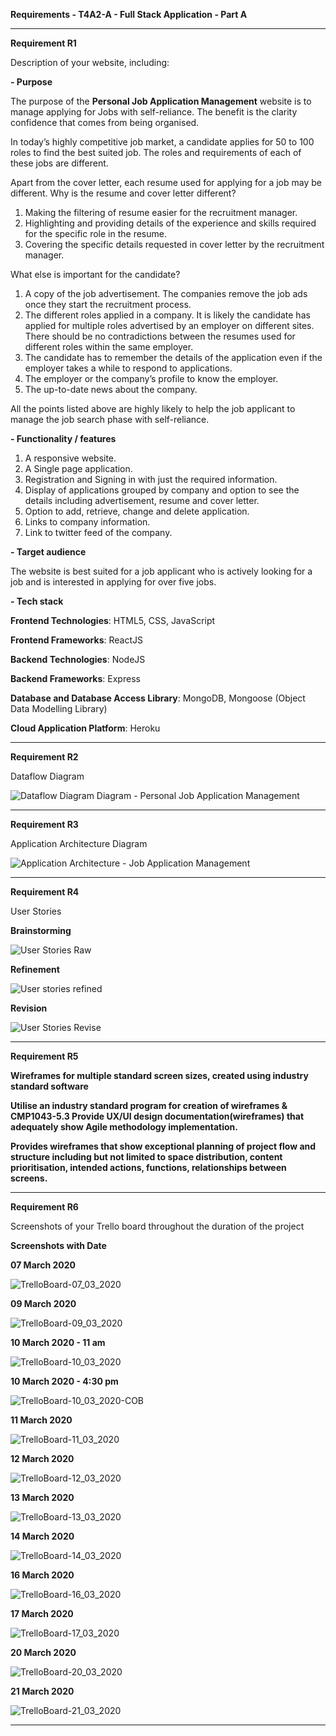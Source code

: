 **Requirements - T4A2-A - Full Stack Application - Part A**

-------------------------------------------------------------------------------------------------

**Requirement R1**

Description of your website, including:

**\- Purpose**

The purpose of the **Personal Job Application Management** website is to manage applying for Jobs with self-reliance. The benefit is the clarity confidence that comes from being organised. 

In today’s highly competitive job market, a candidate applies for 50 to 100 roles to find the best suited job. The roles and requirements of each of these jobs are different. 

Apart from the cover letter, each resume used for applying for a job may be different. Why is the resume and cover letter different?

1. Making the filtering of resume easier for the recruitment manager. 
2. Highlighting and providing details of the experience and skills required for the specific role in the resume.
3. Covering the specific details requested in cover letter by the recruitment manager.

What else is important for the candidate?

1. A copy of the job advertisement. The companies remove the job ads once they start the recruitment process.
2. The different roles applied in a company. It is likely the candidate has applied for multiple roles advertised by an employer on different sites. There should be no contradictions between the resumes used for different roles within the same employer. 
3. The candidate has to remember the details of the application even if the employer takes a while to respond to applications.
4. The employer or the company’s profile to know the employer.
5. The up-to-date news about the company.

All the points listed above are highly likely to help the job applicant to manage the job search phase with self-reliance.    

**\- Functionality / features**

1. A responsive website.
2. A Single page application.
3. Registration and Signing in with just the required information.
4. Display of applications grouped by company and option to see the details including advertisement, resume and cover letter.
5. Option to add, retrieve, change and delete application.
6. Links to company information.
7. Link to twitter feed of the company.

**\- Target audience**

The website is best suited for a job applicant who is actively looking for a job and is interested in applying for over five jobs. 

**\- Tech stack**

**Frontend Technologies**: HTML5, CSS, JavaScript

**Frontend Frameworks**: ReactJS

**Backend Technologies**: NodeJS

**Backend Frameworks**: Express

**Database and Database Access Library**: MongoDB, Mongoose (Object Data Modelling Library)

**Cloud Application Platform**: Heroku

-------------------------------------------------------------------------------------------------

**Requirement R2**

Dataflow Diagram

![Dataflow Diagram Diagram - Personal Job Application Management](./docs/DataFlowDiagram.jpeg)



-------------------------------------------------------------------------------------------------

**Requirement R3**

Application Architecture Diagram

![Application Architecture - Job Application Management](./docs/ApplicationArchitecture.jpg)



-------------------------------------------------------------------------------------------------

**Requirement R4**

User Stories

**Brainstorming**

![User Stories Raw](./docs/UserStoriesRaw.png)



**Refinement**

![User stories refined](./docs/UserStoriesRefine.png)

**Revision**

![User Stories Revise](./docs/UserStoriesReview.png)

-------------------------------------------------------------------------------------------------

**Requirement R5**

**Wireframes for multiple standard screen sizes, created using industry standard software**

**Utilise an industry standard program for creation of wireframes & CMP1043-5.3 Provide UX/UI design documentation(wireframes) that adequately show Agile methodology implementation.**

**Provides wireframes that show exceptional planning of project flow and structure including but not limited to space distribution, content prioritisation, intended actions, functions, relationships between screens.**





-------------------------------------------------------------------------------------------------

**Requirement R6**

Screenshots of your Trello board throughout the duration of the project

**Screenshots with Date**

**07 March 2020** 

![TrelloBoard-07_03_2020](./docs/TrelloBoard-07_03_2020.png)

**09 March 2020**

![TrelloBoard-09_03_2020](./docs/TrelloBoard-09_03_2020.png)

**10 March 2020 - 11 am**

![TrelloBoard-10_03_2020](./docs/TrelloBoard-10_03_2020.png)



**10 March 2020 - 4:30 pm**

![TrelloBoard-10_03_2020-COB](./docs/TrelloBoard-10_03_2020-COB.png)



**11 March 2020**

![TrelloBoard-11_03_2020](./docs/TrelloBoard-11_03_2020.png)



**12 March 2020**

![TrelloBoard-12_03_2020](./docs/TrelloBoard-12_03_2020.png)

**13 March 2020**

![TrelloBoard-13_03_2020](./docs/TrelloBoard-13_03_2020.png)



**14 March 2020**

![TrelloBoard-14_03_2020](./docs/TrelloBoard-14_03_2020.png)



**16 March 2020**

![TrelloBoard-16_03_2020](./docs/TrelloBoard-16_03_2020.png)



**17 March 2020**

![TrelloBoard-17_03_2020](./docs/TrelloBoard-17_03_2020.png)



**20 March 2020**

![TrelloBoard-20_03_2020](./docs/TrelloBoard-20_03_2020.png)



**21 March 2020**

![TrelloBoard-21_03_2020](./docs/TrelloBoard-21_03_2020.png)

-------------------------------------------------------------------------------------------------





